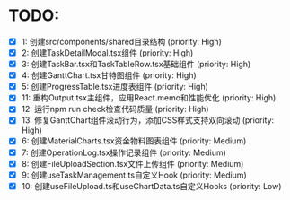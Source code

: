 # TODO:

- [x] 1: 创建src/components/shared目录结构 (priority: High)
- [x] 2: 创建TaskDetailModal.tsx组件 (priority: High)
- [x] 3: 创建TaskBar.tsx和TaskTableRow.tsx基础组件 (priority: High)
- [x] 4: 创建GanttChart.tsx甘特图组件 (priority: High)
- [x] 5: 创建ProgressTable.tsx进度表组件 (priority: High)
- [x] 11: 重构Output.tsx主组件，应用React.memo和性能优化 (priority: High)
- [x] 12: 运行npm run check检查代码质量 (priority: High)
- [x] 13: 修复GanttChart组件滚动行为，添加CSS样式支持双向滚动 (priority: High)
- [x] 6: 创建MaterialCharts.tsx资金物料图表组件 (priority: Medium)
- [x] 7: 创建OperationLog.tsx操作记录组件 (priority: Medium)
- [x] 8: 创建FileUploadSection.tsx文件上传组件 (priority: Medium)
- [x] 9: 创建useTaskManagement.ts自定义Hook (priority: Medium)
- [x] 10: 创建useFileUpload.ts和useChartData.ts自定义Hooks (priority: Low)

